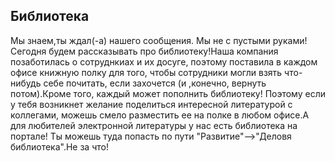 ## Библиотека

Мы знаем,ты ждал(-а) нашего сообщения. Мы не с пустыми руками! Сегодня будем рассказывать про библиотеку!Наша компания позаботилась о сотруднкиах и их досуге, поэтому поставила в каждом офисе книжную полку для того, чтобы сотрудники могли взять что-нибудь себе почитать, если захочется (и ,конечно, вернуть потом).Кроме того, каждый может пополнить библиотеку! Поэтому если у тебя возникнет желание поделиться интересной литературой с коллегами, можешь смело разместить ее на полке в любом офисе.А для любителей электронной литературы у нас есть библиотека на портале! Ты можешь туда попасть по пути "Развитие"-->"Деловя библиотека".Не за что!